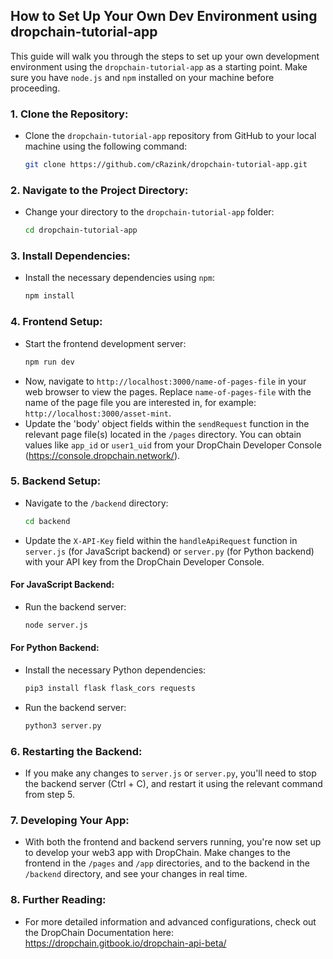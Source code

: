 ## How to Set Up Your Own Dev Environment using dropchain-tutorial-app

This guide will walk you through the steps to set up your own development environment using the `dropchain-tutorial-app` as a starting point. Make sure you have `node.js` and `npm` installed on your machine before proceeding.

### 1. **Clone the Repository:**
   - Clone the `dropchain-tutorial-app` repository from GitHub to your local machine using the following command:
     ```bash
     git clone https://github.com/cRazink/dropchain-tutorial-app.git
     ```

### 2. **Navigate to the Project Directory:**
   - Change your directory to the `dropchain-tutorial-app` folder:
     ```bash
     cd dropchain-tutorial-app
     ```

### 3. **Install Dependencies:**
   - Install the necessary dependencies using `npm`:
     ```bash
     npm install
     ```

### 4. **Frontend Setup:**
   - Start the frontend development server:
     ```bash
     npm run dev
     ```
   - Now, navigate to `http://localhost:3000/name-of-pages-file` in your web browser to view the pages. Replace `name-of-pages-file` with the name of the page file you are interested in, for example: `http://localhost:3000/asset-mint`.
   - Update the 'body' object fields within the `sendRequest` function in the relevant page file(s) located in the `/pages` directory. You can obtain values like `app_id` or `user1_uid` from your DropChain Developer Console (https://console.dropchain.network/).

### 5. **Backend Setup:**
   - Navigate to the `/backend` directory:
     ```bash
     cd backend
     ```
   - Update the `X-API-Key` field within the `handleApiRequest` function in `server.js` (for JavaScript backend) or `server.py` (for Python backend) with your API key from the DropChain Developer Console.

   #### For JavaScript Backend:
   - Run the backend server:
     ```bash
     node server.js
     ```
   #### For Python Backend:
   - Install the necessary Python dependencies:
     ```bash
     pip3 install flask flask_cors requests
     ```
   - Run the backend server:
     ```bash
     python3 server.py
     ```

### 6. **Restarting the Backend:**
   - If you make any changes to `server.js` or `server.py`, you'll need to stop the backend server (Ctrl + C), and restart it using the relevant command from step 5.

### 7. **Developing Your App:**
   - With both the frontend and backend servers running, you're now set up to develop your web3 app with DropChain. Make changes to the frontend in the `/pages` and `/app` directories, and to the backend in the `/backend` directory, and see your changes in real time.

### 8. **Further Reading:**
   - For more detailed information and advanced configurations, check out the DropChain Documentation here: https://dropchain.gitbook.io/dropchain-api-beta/
